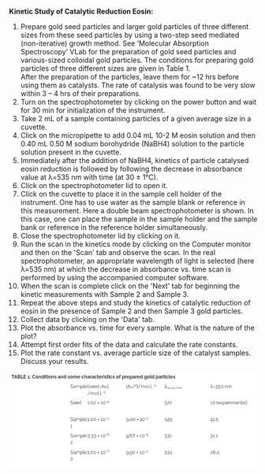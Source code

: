  **Kinetic Study of Catalytic Reduction Eosin:**  
    
1. Prepare gold seed particles and larger gold particles of three different sizes from these seed particles by using a two-step seed mediated (non-iterative) growth method. See ‘Molecular Absorption Spectroscopy’ VLab for the preparation of gold seed particles and various-sized colloidal gold particles. The conditions for preparing gold particles of three different sizes are given in Table 1.  
After the preparation of the particles, leave them for ~12 hrs before using them as catalysts. The rate of catalysis was found to be very slow within 3 – 4 hrs of their preparations.   
2. Turn on the spectrophotometer by clicking on the power button and wait for 30 min for initialization of the instrument.  
3. Take 2 mL of a sample containing particles of a given average size in a cuvette.    
4. Click on the micropipette to add 0.04 mL 10-2 M eosin solution and then 0.40 mL 0.50 M sodium borohydride (NaBH4) solution to the particle solution present in the cuvette.  
5. Immediately after the addition of NaBH4, kinetics of particle catalysed eosin reduction is followed by following the decrease in absorbance value at λ=535 nm with time (at 30 ± 1°C).    
6. Click on the spectrophotometer lid to open it.  
7. Click on the cuvette to place it in the sample cell holder of the instrument. One has to use water as the sample blank or reference in this measurement. Here a double beam spectrophotometer is shown. In this case, one can place the sample in the sample holder and the sample bank or reference in the reference holder simultaneously.    
8. Close the spectrophotometer lid by clicking on it.   
9. Run the scan in the kinetics mode by clicking on the Computer monitor and then on the 'Scan' tab and observe the scan. In the real spectrophotometer, an appropriate wavelength of light is selected (here λ=535 nm) at which the decrease in absorbance vs. time scan is performed by using the accompanied computer software.    
10. When the scan is complete click on the 'Next' tab for beginning the kinetic measurements with Sample 2 and Sample 3.    
11. Repeat the above steps and study the kinetics of catalytic reduction of eosin in the presence of Sample 2 and then Sample 3 gold particles.  
12. Collect data by clicking on the 'Data' tab.    
13. Plot the absorbance vs. time for every sample. What is the nature of the plot?    
14. Attempt first order fits of the data and calculate the rate constants.   
15. Plot the rate constant vs. average particle size of the catalyst samples. Discuss your results.    

<center><img src="images/image1.png"> </center>


